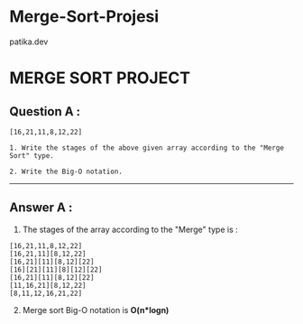 # Merge-Sort-Projesi
patika.dev
# MERGE SORT PROJECT

## Question A :

`[16,21,11,8,12,22]`

    1. Write the stages of the above given array according to the "Merge Sort" type.

    2. Write the Big-O notation.
---

## Answer A :

1. The stages of the array according to the "Merge" type is :
```
[16,21,11,8,12,22]
[16,21,11][8,12,22]
[16,21][11][8,12][22]
[16][21][11][8][12][22]
[16,21][11][8,12][22]
[11,16,21][8,12,22]
[8,11,12,16,21,22]
```
2. Merge sort Big-O notation is **O(n*logn)**


